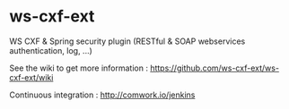 # ws-cxf-ext

WS CXF &amp; Spring security plugin (RESTful &amp; SOAP webservices authentication, log, ...)

See the wiki to get more information : https://github.com/ws-cxf-ext/ws-cxf-ext/wiki

Continuous integration : http://comwork.io/jenkins
